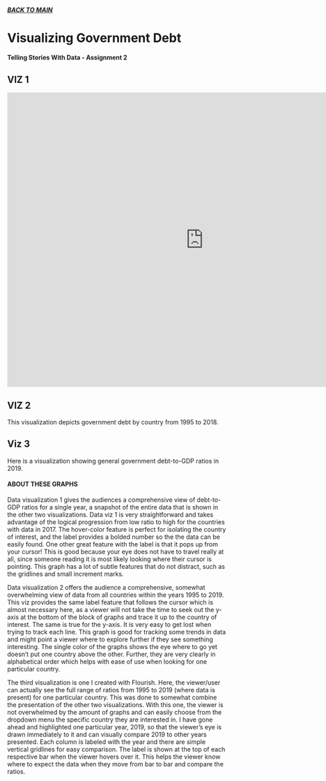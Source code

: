 ##### [**BACK TO MAIN**](https://gmccloskey13.github.io/mccloskey-portfolio/)

# Visualizing Government Debt
#### Telling Stories With Data - Assignment 2

##  VIZ 1

<iframe src="https://data.oecd.org/chart/6gMb" width="900" height="675" style="border: 0" mozallowfullscreen="true" webkitallowfullscreen="true" allowfullscreen="true"><a href="https://data.oecd.org/chart/6gMb" target="_blank">OECD Chart: General government debt, Total, % of GDP, Annual, 2017</a></iframe>


## VIZ 2

This visualization depicts government debt by country from 1995 to 2018. 

<div class="flourish-embed flourish-chart" data-src="visualisation/5290262"><script src="https://public.flourish.studio/resources/embed.js"></script></div>


## Viz 3

Here is a visualization showing general government debt-to-GDP ratios in 2019.

<div class="flourish-embed flourish-chart" data-src="visualisation/5298084"><script src="https://public.flourish.studio/resources/embed.js"></script></div>

#### ABOUT THESE GRAPHS
Data visualization 1 gives the audiences a comprehensive view of debt-to-GDP ratios for a single year, a snapshot of the entire data that is shown in the other two visualizations. Data viz 1 is very straightforward and takes advantage of the logical progression from low ratio to high for the countries with data in 2017. The hover-color feature is perfect for isolating the country of interest, and the label provides a bolded number so the the data can be easily found. One other great feature with the label is that it pops up from your cursor! This is good because your eye does not have to travel really at all, since someone reading it is most likely looking where their cursor is pointing. This graph has a lot of subtle features that do not distract, such as the gridlines and small increment marks.

Data visualization 2 offers the audience a comprehensive, somewhat overwhelming view of data from all countries within the years 1995 to 2019. This viz provides the same label feature that follows the cursor which is almost necessary here, as a viewer will not take the time to seek out the y-axis at the bottom of the block of graphs and trace it up to the country of interest. The same is true for the y-axis. It is very easy to get lost when trying to track each line. This graph is good for tracking some trends in data and might point a viewer where to explore further if they see something interesting. The single color of the graphs shows the eye where to go yet doesn’t put one country above the other. Further, they are very clearly in alphabetical order which helps with ease of use when looking for one particular country. 

The third visualization is one I created with Flourish. Here, the viewer/user can actually see the full range of ratios from 1995 to 2019 (where data is present) for one particular country. This was done to somewhat combine the presentation of the other two visualizations. With this one, the viewer is not overwhelmed by the amount of graphs and can easily choose from the dropdown menu the specific country they are interested in. I have gone ahead and highlighted one particular year, 2019, so that the viewer’s eye is drawn immediately to it and can visually compare 2019 to other years presented. Each column is labeled with the year and there are simple vertical gridlines for easy comparison. The label is shown at the top of each respective bar when the viewer hovers over it. This helps the viewer know where to expect the data when they move from bar to bar and compare the ratios. 

